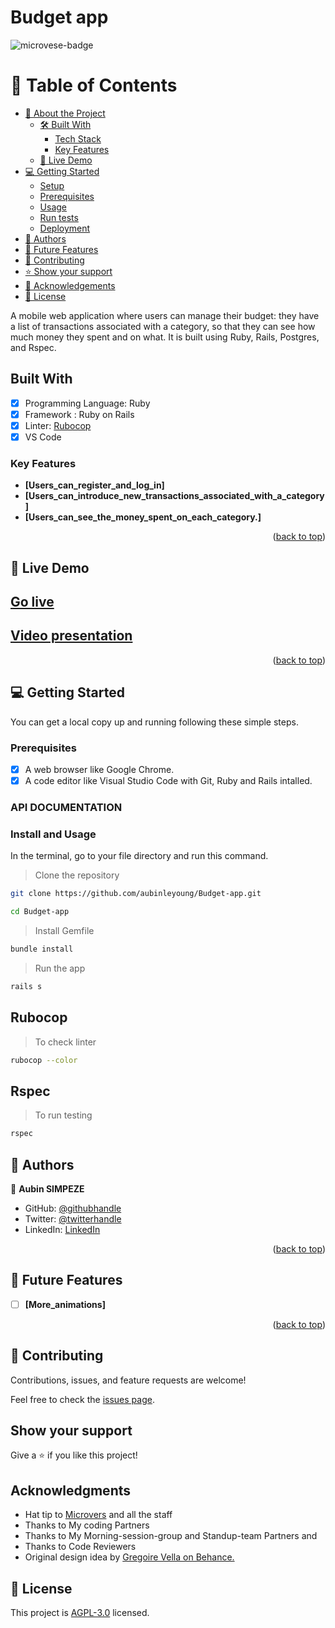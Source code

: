 # Budget app

![microvese-badge](https://img.shields.io/badge/Microverse-blueviolet)

# 📗 Table of Contents

- [📖 About the Project](#about-project)
  - [🛠 Built With](#built-with)
    - [Tech Stack](#Tech_Stack)
    - [Key Features](#key-features)
  - [🚀 Live Demo](#live-demo)
- [💻 Getting Started](#getting-started)
  - [Setup](#setup)
  - [Prerequisites](#prerequisites)
  - [Usage](#usage)
  - [Run tests](#run-tests)
  - [Deployment](#triangular_flag_on_post-deployment)
- [👥 Authors](#authors)
- [🔭 Future Features](#future-features)
- [🤝 Contributing](#contributing)
- [⭐️ Show your support](#support)
- [🙏 Acknowledgements](#acknowledgements)
- [📝 License](#license)


A mobile web application where users can manage their budget: they have a list of transactions associated with a category, so that they can see how much money they spent and on what. It is built using Ruby, Rails, Postgres, and Rspec.

## Built With

- [x] Programming Language: Ruby
- [x] Framework : Ruby on Rails
- [x] Linter: [Rubocop](https://rubocop.org/)
- [x] VS Code

<!-- Features -->

### Key Features <a name="key-features"></a>

- **[Users_can_register_and_log_in]**
- **[Users_can_introduce_new_transactions_associated_with_a_category]**
- **[Users_can_see_the_money_spent_on_each_category.]**


<p align="right">(<a href="#readme-top">back to top</a>)</p>

<!-- LIVE DEMO -->

## 🚀 Live Demo <a name="live-demo"></a>


## [Go live]()

## [Video presentation]()

<p align="right">(<a href="#readme-top">back to top</a>)</p>


<!-- GETTING STARTED -->

## 💻 Getting Started <a name="getting-started"></a>

You can get a local copy up and running following these simple steps.

### Prerequisites

- [x] A web browser like Google Chrome.
- [x] A code editor like Visual Studio Code with Git, Ruby and Rails intalled.

### API DOCUMENTATION



### Install and Usage

In the terminal, go to your file directory and run this command.

> Clone the repository

```bash
git clone https://github.com/aubinleyoung/Budget-app.git
```

```bash
cd Budget-app
```

> Install Gemfile

```bash
bundle install
```

> Run the app

```bash
rails s
```

## Rubocop

> To check linter

```bash
rubocop --color
```

## Rspec

> To run testing

```bash
rspec
```

## 👥 Authors <a name="authors"></a>

👤 **Aubin SIMPEZE**

- GitHub: [@githubhandle](https://github.com/aubinleyoung)
- Twitter: [@twitterhandle](https://twitter.com/Aubin_Simpeze)
- LinkedIn: [LinkedIn](https://www.linkedin.com/in/aubin-simpeze/)

<p align="right">(<a href="#readme-top">back to top</a>)</p>

<!-- FUTURE FEATURES -->

## 🔭 Future Features <a name="future-features"></a>


- [ ] **[More_animations]**


<p align="right">(<a href="#readme-top">back to top</a>)</p>

## 🤝 Contributing

Contributions, issues, and feature requests are welcome!

Feel free to check the [issues page](https://github.com/aubinleyoung/Budget-app/issues).

## Show your support

Give a ⭐️ if you like this project!

## Acknowledgments

- Hat tip to [Microvers](https://www.microverse.org/)  and all the staff
- Thanks to My coding Partners 
- Thanks to My Morning-session-group and Standup-team Partners and
- Thanks to Code Reviewers
- Original design idea by [Gregoire Vella on Behance.](https://www.behance.net/gregoirevella)

## 📝 License

This project is [AGPL-3.0](./LICENSE) licensed.
